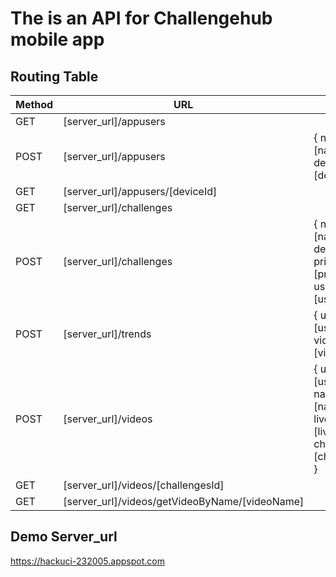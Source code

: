 # The is an API for Challengehub mobile app

## Routing Table

| Method   | URL                                            |  Body                                                                                     |
| -------- | ---------------------------------------------- |  ---------------------------------------------------------------------------------------- |
| GET      | [server_url]/appusers                          |                                                                                           |
| POST     | [server_url]/appusers                          |  { name: [name], deviceId: [deviceId] }                                                   |
| GET      | [server_url]/appusers/[deviceId]               |                                                                                           |
| GET      | [server_url]/challenges                        |                                                                                           |
| POST     | [server_url]/challenges                        |  { name: [name], desc: [desc], prize: [prize], userId: [userId] }                         |
| POST     | [server_url]/trends                            |  { userId: [userId], videoId: [videoId] }                                                 |
| POST     | [server_url]/videos                            |  { userId: [userId], name: [name], liveStream: [liveStream], challengeId: [challengeId] } |
| GET      | [server_url]/videos/[challengesId]             |                                                                                           |
| GET      | [server_url]/videos/getVideoByName/[videoName] |  

## Demo Server_url
https://hackuci-232005.appspot.com